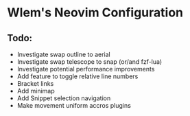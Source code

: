 # Wlem's Neovim Configuration

## Todo:
* Investigate swap outline to aerial 
* Investigate swap telescope to snap (or/and fzf-lua)
* Investigate potential performance improvements
* Add feature to toggle relative line numbers
* Bracket links
* Add minimap
* Add Snippet selection navigation
* Make movement uniform accros plugins
